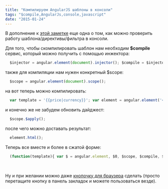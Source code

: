 ```yaml
---
title: "Компилируем AngularJS шаблоны в консоли"
tags: "$compile,AngularJs,console,javascript"
date: "2015-01-24"
---
```


В дополнение к [этой заметке](https://stepansuvorov.com/blog/2013/03/angularjs-%D0%BF%D0%BE%D0%BB%D1%83%D1%87%D0%B0%D0%B5%D0%BC-scopeinjectorcontroller-%D0%B8%D0%B7-dom/ "AngularJS: получаем scope/injector/controller из DOM") еще одна о том, как можно проверить работу шаблона/директивы/фильтра в консоли.

Для того, чтобы скомпилировать шаблон нам необходим **$compile** сервис, который можно получить с помощью инжектора:

```javascript 
  $injector = angular.element(document).injector(); $compile = $injector.get('$compile');  
 ```

также для компиляции нам нужен конкретный $scope:

```javascript 
  $scope = angular.element(document).scope();  
 ```

на вот теперь можно компилировать:

```javascript 
  var template = '{{price|currency}}'; var element = angular.element('<div>').append(template); //контейнер для шаблона $scope.price = 999999; //просто для теста $compile(element)($scope);  
 ```

и конечно же не забудем обновить дайджест:

```javascript 
  $scope.$apply();  
 ```

после чего можно доставать результат:

```javascript 
  element.html();  
 ```

Теперь все вместе и более в сжатой форме:

```javascript 
  (function(template){ var $ = angular.element, $0, $scope, $compile, $element; if(!$0) $0 = document; $scope = $($0).scope(); $compile = $(document).injector().get('$compile'); $element = $('<div/>').append(template); $compile($element)($scope); $scope.$apply(); return $element.html(); })('{{1000000|currency}}');  
 ```

 

Ну и при желании можно даже [кнопочку для браузера](https://jsbin.com/kepeji/1/watch?html,output "jsbin.com") сделать (просто перетащите кнопку в панель закладок и можете пользоваться везде).

